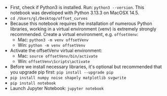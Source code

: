 
* First, check if Python3 is installed. Run: `python3 --version`. This notebook was developed with Python 3.13.3 on MacOSX 14.5.
* `cd /Users/gl/Desktop/offset_curves`
* Because this notebook requires the installation of numerous Python libraries, working in a virtual environment (venv) is extremely strongly recommended. Create a virtual environment, e.g. `offsetVenv`:
  * Mac: `python3 -m venv offsetVenv`
  * Win: `python -m venv offsetVenv`
* Activate the offsetVenv virtual environment:
  * Mac: `source offsetVenv/bin/activate`
  * Win: `offsetVenv\Scripts\activate`
* Before we install necessary libraries, it's optional but recommended that you upgrade pip first: `pip install --upgrade pip`
* `pip install numpy noise shapely matplotlib svgwrite`
* `pip install notebook`
* Launch Jupyter Notebook: `jupyter notebook`